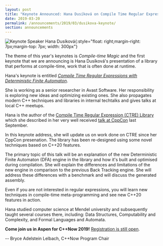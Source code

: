 ```yaml
---
layout: post
title: "Keynote Announced: Hana Dusíková on Compile Time Regular Expressions"
date: 2019-03-20
permalink: /announcements/2019/03/dusikova-keynote/
section: announcements
---
```


![Keynote Speaker Hana Dusíková](/assets/img/posts/2019/HanaDusikova.jpeg "Keynote Speaker Hana Dusíková"){:style="float: right;margin-right: 7px;margin-top: 7px; width: 300px"}

The theme of this year's keynotes is _Compile-time Magic_ and the first keynote that we are announcing is Hana Dusíková's presentation of a library that performs at compile-time, work that is often done at runtime.

Hana's keynote is entitled [_Compile Time Regular Expressions with Deterministic Finite Automaton_](https://cppnow2019.sched.com/event/Mj4O).

She is working as a senior researcher in Avast Software. Her responsibility is exploring new ideas and optimizing existing ones. She also propagates modern C++ techniques and libraries in internal techtalks and gives talks at local C++ meetups. 

<!--break-->
Hana is the author of the [Compile Time Regular Expression (CTRE) Library](https://github.com/hanickadot/compile-time-regular-expressions) which she described in her very well received [talk at CppCon](https://youtu.be/QM3W36COnE4) last September.

In this keynote address, she will update us on work done on CTRE since her CppCon presenation. The library has been re-designed using some novel techniques based on C++20 features.

The primary topic of this talk will be an explanation of the new Deterministic Finite Automaton (DFA) engine in the library and how it's built and optimised during compilation. She will explain the differences and limitations of the new engine in comparison to the previous Back Tracking engine. She will address these differences with a benchmark and will discuss the generated assembly. 

Even if you are not interested in regular expressions, you will learn new techniques in compile-time meta-programming and see new C++20 features in action.

Hana studied computer science at Mendel university and subsequently taught several courses there, including: Data Structures, Computability and Complexity, and Formal Languages and Automata.

**Come join us in Aspen for C++Now 2019!** [Registration is still open](/registration/).

-- Bryce Adelstein Lelbach, C++Now Program Chair
